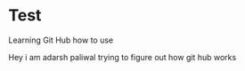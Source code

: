 # Test
Learning Git Hub how to use

Hey i am adarsh paliwal trying to figure out how git hub works

